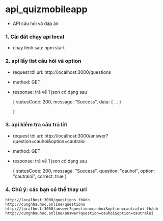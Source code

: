 # api_quizmobileapp
- API câu hỏi và đáp án

### 1. Cài đăt chạy api local
- chạy lênh sau: npm start

### 2. api lấy list câu hỏi và option 
- request tới uri: http://localhost:3000/questions
- method: GET
- response: trả về  1 json có dạng sau 
    
    {
      statusCode: 200,
      message: "Success",
      data: {
        ...
      }
    
    }
    
    
 ### 3. api kiểm tra câu trả lời 
 - request tới uri: http://localhost:3000/answer?question=cauhoi&option=cautraloi
 - method: GET
 - response: trả về 1 json có dạng sau
 
      {
        statusCode: 200,
        message: "Success",
        question: "cauhoi",
        option: "cautraloi",
        correct: true
      }
      
  ### 4. Chú ý: các bạn có thể thay uri 
    http://localhost:3000/questions thành http://cungnhauhoc.online/questions
    http://localhost:3000/answer?question=cauhoi&option=cautraloi thành http://cungnhauhoc.online/answer?question=cauhoi&option=cautraloi
      
